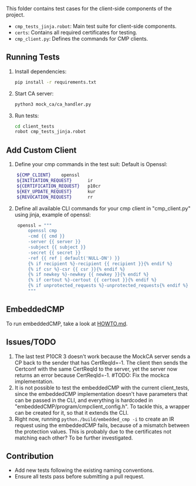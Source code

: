 This folder contains test cases for the client-side components of the project.

- `cmp_tests_jinja.robot`: Main test suite for client-side components.
- `certs`: Contains all required certificates for testing.
- `cmp_client.py`: Defines the commands for CMP clients.


## Running Tests

1. Install dependencies:
    ```bash
    pip install -r requirements.txt
    ```
2. Start CA server:
   ```bash
   python3 mock_ca/ca_handler.py 
   ```
3. Run tests:
   ```bash
   cd client_tests
   robot cmp_tests_jinja.robot
   ```
## Add Custom Client
1. Define your cmp commands in the test suit: Default is Openssl:
```bash
    ${CMP_CLIENT}    openssl
    ${INITIATION_REQUEST}      ir
    ${CERTIFICATION_REQUEST}   p10cr
    ${KEY_UPDATE_REQUEST}      kur
    ${REVOCATION_REQUEST}      rr
```
2. Define all available CLI commands for your cmp client in "cmp_client.py" using jinja, example of openssl:
   ```python
    openssl = """
        openssl cmp
        -cmd {{ cmd }}
        -server {{ server }}
        -subject {{ subject }}
        -secret {{ secret }}
        -ref {{ ref | default('NULL-DN') }}
        {% if recipient %}-recipient {{ recipient }}{% endif %}
        {% if csr %}-csr {{ csr }}{% endif %}
        {% if newkey %}-newkey {{ newkey }}{% endif %}
        {% if certout %}-certout {{ certout }}{% endif %}
        {% if unprotected_requests %}-unprotected_requests{% endif %}
        """

   ``` 
## EmbeddedCMP
To run embeddedCMP, take a look at [HOWTO.md](../embeddedCMP/docs/HOWTO.md).
## Issues/TODO
1. The last test P10CR 3 doesn't work because the MockCA server sends a CP back to the sender that has CertReqId=-1. The client then sends the Certconf with the same CertReqId to the server, yet the server now returns an error because CertReqId=-1. #TODO: Fix the mockca implementation.
2. It is not possible to test the embeddedCMP with the current client_tests, since the embeddedCMP implementation doesn't have parameters that can be passed in the CLI, and everything is hardcoded in "embeddedCMP/program/cmpclient_config.h". To tackle this, a wrapper can be created for it, so that it extends the CLI. 
3. Right now, running ```python./build/embedded_cmp -i``` to create an IR request using the embeddedCMP fails, because of a mismatch between the protection values. This is probably due to the certificates not matching each other? To be further investigated.

## Contribution

- Add new tests following the existing naming conventions.
- Ensure all tests pass before submitting a pull request.
